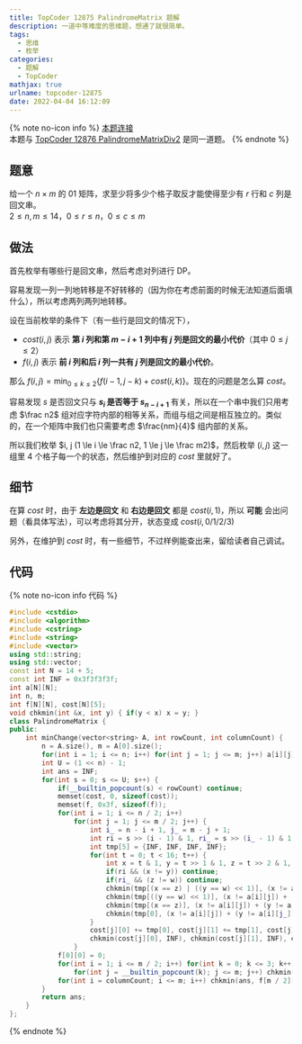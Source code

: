 ```yaml
---
title: TopCoder 12875 PalindromeMatrix 题解
description: 一道中等难度的思维题，想通了就很简单。
tags:
  - 思维
  - 枚举
categories:
  - 题解
  - TopCoder
mathjax: true
urlname: topcoder-12875
date: 2022-04-04 16:12:09
---
```



{% note no-icon info %}
[本题连接](https://community.topcoder.com/stat?c=problem_statement&pm=12875)  
本题与 [TopCoder 12876 PalindromeMatrixDiv2](https://community.topcoder.com/stat?c=problem_statement&pm=12876) 是同一道题。
{% endnote %}

## 题意

给一个 $n \times m$ 的 $01$ 矩阵，求至少将多少个格子取反才能使得至少有 $r$ 行和 $c$ 列是回文串。  
$2 \le n, m \le 14$，$0 \le r \le n$，$0 \le c \le m$

## 做法

首先枚举有哪些行是回文串，然后考虑对列进行 DP。

容易发现一列一列地转移是不好转移的（因为你在考虑前面的时候无法知道后面填什么），所以考虑两列两列地转移。

设在当前枚举的条件下（有一些行是回文的情况下），

- $cost(i, j)$ 表示 **第 $i$ 列和第 $m - i + 1$ 列中有 $j$ 列是回文的最小代价**（其中 $0 \le j \le 2$）
- $f(i, j)$ 表示 **前 $i$ 列和后 $i$ 列一共有 $j$ 列是回文的最小代价**。

那么 $f(i, j) = \min_{0 \le k \le 2} \left\{f(i - 1, j - k) + cost(i, k)\right\}$。现在的问题是怎么算 $cost$。

容易发现 $s$ 是否回文只与 **$s_i$ 是否等于 $s_{n - i + 1}$** 有关，所以在一个串中我们只用考虑 $\frac n2$ 组对应字符内部的相等关系，而组与组之间是相互独立的。类似的，在一个矩阵中我们也只需要考虑 $\frac{nm}{4}$ 组内部的关系。

所以我们枚举 $i, j (1 \le i \le \frac n2, 1 \le j \le \frac m2)$，然后枚举 $(i, j)$ 这一组里 $4$ 个格子每一个的状态，然后维护到对应的 $cost$ 里就好了。

## 细节

在算 $cost$ 时，由于 **左边是回文** 和 **右边是回文** 都是 $cost(i, 1)$，所以 **可能** 会出问题（看具体写法），可以考虑将其分开，状态变成 $cost(i, 0/1/2/3)$

另外，在维护到 $cost$ 时，有一些细节，不过样例能查出来，留给读者自己调试。

## 代码

{% note no-icon info 代码 %}
```cpp
#include <cstdio>
#include <algorithm>
#include <cstring>
#include <string>
#include <vector>
using std::string;
using std::vector;
const int N = 14 + 5;
const int INF = 0x3f3f3f3f;
int a[N][N];
int n, m;
int f[N][N], cost[N][5];
void chkmin(int &x, int y) { if(y < x) x = y; }
class PalindromeMatrix {
public:
	int minChange(vector<string> A, int rowCount, int columnCount) {
		n = A.size(), m = A[0].size();
		for(int i = 1; i <= n; i++) for(int j = 1; j <= m; j++) a[i][j] = A[i - 1][j - 1] - '0';
		int U = (1 << n) - 1;
		int ans = INF;
		for(int s = 0; s <= U; s++) {
			if(__builtin_popcount(s) < rowCount) continue;
			memset(cost, 0, sizeof(cost));
			memset(f, 0x3f, sizeof(f));
			for(int i = 1; i <= n / 2; i++)
				for(int j = 1; j <= m / 2; j++) {
					int i_ = n - i + 1, j_ = m - j + 1;
					int ri = s >> (i - 1) & 1, ri_ = s >> (i_ - 1) & 1;
					int tmp[5] = {INF, INF, INF, INF};
					for(int t = 0; t < 16; t++) {
						int x = t & 1, y = t >> 1 & 1, z = t >> 2 & 1, w = t >> 3 & 1;
						if(ri && (x != y)) continue;
						if(ri_ && (z != w)) continue;
						chkmin(tmp[(x == z) | ((y == w) << 1)], (x != a[i][j]) + (y != a[i][j_]) + (z != a[i_][j]) + (w != a[i_][j_]));
						chkmin(tmp[((y == w) << 1)], (x != a[i][j]) + (y != a[i][j_]) + (z != a[i_][j]) + (w != a[i_][j_]));
						chkmin(tmp[(x == z)], (x != a[i][j]) + (y != a[i][j_]) + (z != a[i_][j]) + (w != a[i_][j_]));
						chkmin(tmp[0], (x != a[i][j]) + (y != a[i][j_]) + (z != a[i_][j]) + (w != a[i_][j_]));
					}
					cost[j][0] += tmp[0], cost[j][1] += tmp[1], cost[j][2] += tmp[2], cost[j][3] += tmp[3];
					chkmin(cost[j][0], INF), chkmin(cost[j][1], INF), chkmin(cost[j][2], INF), chkmin(cost[j][3], INF);
				}
			f[0][0] = 0;
			for(int i = 1; i <= m / 2; i++) for(int k = 0; k <= 3; k++)
				for(int j = __builtin_popcount(k); j <= m; j++) chkmin(f[i][j], f[i - 1][j - __builtin_popcount(k)] + cost[i][k]);
			for(int i = columnCount; i <= m; i++) chkmin(ans, f[m / 2][i]);
		}
		return ans;
	}
};
```
{% endnote %}

